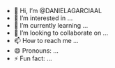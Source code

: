 - 👋 Hi, I’m @DANIELAGARCIAAL
- 👀 I’m interested in ...
- 🌱 I’m currently learning ...
- 💞️ I’m looking to collaborate on ...
- 📫 How to reach me ...
- 😄 Pronouns: ...
- ⚡ Fun fact: ...

<!---
DANIELAGARCIAAL/DANIELAGARCIAAL is a ✨ special ✨ repository because its `README.md` (this file) appears on your GitHub profile.
You can click the Preview link to take a look at your changes.
--->
